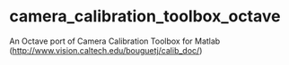 # camera_calibration_toolbox_octave
An Octave port of Camera Calibration Toolbox for Matlab (http://www.vision.caltech.edu/bouguetj/calib_doc/)
